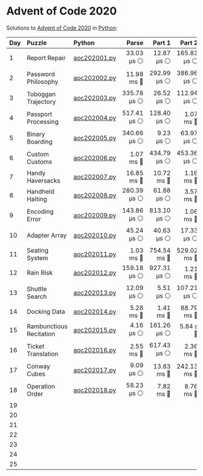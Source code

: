 # Advent of Code 2020

Solutions to [Advent of Code 2020](https://adventofcode.com/2020/) in [Python](https://www.python.org/):

| Day  | Puzzle                  | Python                                                  |       Parse |      Part 1 |      Part 2 |       Total |
| :--- | :---------------------- | :------------------------------------------------------ | ----------: | ----------: | ----------: | ----------: |
| 1    | Report Repair           | [aoc202001.py](01_report_repair/aoc202001.py)           |  33.03 μs ⚪️ |  12.87 μs ⚪️ | 165.83 μs ⚪️ | 211.73 μs ⚪️ |
| 2    | Password Philosophy     | [aoc202002.py](02_password_philosophy/aoc202002.py)     |  11.98 ms 🔵 | 292.99 μs ⚪️ | 386.96 μs ⚪️ |  12.66 ms 🔵 |
| 3    | Toboggan Trajectory     | [aoc202003.py](03_toboggan_trajectory/aoc202003.py)     | 335.78 μs ⚪️ |  26.52 μs ⚪️ | 112.94 μs ⚪️ | 475.24 μs ⚪️ |
| 4    | Passport Processing     | [aoc202004.py](04_passport_processing/aoc202004.py)     | 517.41 μs ⚪️ | 128.40 μs ⚪️ |   1.07 ms 🔵 |   1.72 ms 🔵 |
| 5    | Binary Boarding         | [aoc202005.py](05_binary_boarding/aoc202005.py)         | 340.66 μs ⚪️ |   9.23 μs ⚪️ |  63.97 μs ⚪️ | 413.86 μs ⚪️ |
| 6    | Custom Customs          | [aoc202006.py](06_custom_customs/aoc202006.py)          |   1.07 ms 🔵 | 434.79 μs ⚪️ | 453.36 μs ⚪️ |   1.96 ms 🔵 |
| 7    | Handy Haversacks        | [aoc202007.py](07_handy_haversacks/aoc202007.py)        |  16.85 ms 🔵 |  10.72 ms 🔵 |   1.16 ms 🔵 |  28.74 ms 🔵 |
| 8    | Handheld Halting        | [aoc202008.py](08_handheld_halting/aoc202008.py)        | 280.39 μs ⚪️ |  61.88 μs ⚪️ |   3.57 ms 🔵 |   3.92 ms 🔵 |
| 9    | Encoding Error          | [aoc202009.py](09_encoding_error/aoc202009.py)          | 143.86 μs ⚪️ | 813.10 μs ⚪️ |   1.06 ms 🔵 |   2.01 ms 🔵 |
| 10   | Adapter Array           | [aoc202010.py](10_adapter_array/aoc202010.py)           |  45.24 μs ⚪️ |  40.63 μs ⚪️ |  17.33 μs ⚪️ | 103.20 μs ⚪️ |
| 11   | Seating System          | [aoc202011.py](11_seating_system/aoc202011.py)          |   1.03 ms 🔵 | 754.54 ms 🔵 | 529.02 ms 🔵 |    1.28 s 🔴 |
| 12   | Rain Risk               | [aoc202012.py](12_rain_risk/aoc202012.py)               | 159.18 μs ⚪️ | 927.31 μs ⚪️ |   1.21 ms 🔵 |   2.29 ms 🔵 |
| 13   | Shuttle Search          | [aoc202013.py](13_shuttle_search/aoc202013.py)          |  12.09 μs ⚪️ |   5.51 μs ⚪️ | 107.21 μs ⚪️ | 124.80 μs ⚪️ |
| 14   | Docking Data            | [aoc202014.py](14_docking_data/aoc202014.py)            |   5.28 ms 🔵 |   1.41 ms 🔵 |  88.79 ms 🔵 |  95.48 ms 🔵 |
| 15   | Rambunctious Recitation | [aoc202015.py](15_rambunctious_recitation/aoc202015.py) |   4.16 μs ⚪️ | 161.26 μs ⚪️ |    5.84 s 🔴 |    5.84 s 🔴 |
| 16   | Ticket Translation      | [aoc202016.py](16_ticket_translation/aoc202016.py)      |   2.55 ms 🔵 | 617.43 μs ⚪️ |   2.36 ms 🔵 |   5.52 ms 🔵 |
| 17   | Conway Cubes            | [aoc202017.py](17_conway_cubes/aoc202017.py)            |   9.09 μs ⚪️ |  13.83 ms 🔵 | 242.13 ms 🔵 | 255.97 ms 🔵 |
| 18   | Operation Order         | [aoc202018.py](18_operation_order/aoc202018.py)         |  58.23 μs ⚪️ |   7.82 ms 🔵 |   8.76 ms 🔵 |  16.64 ms 🔵 |
| 19   |                         |                                                         |             |             |             |             |
| 20   |                         |                                                         |             |             |             |             |
| 21   |                         |                                                         |             |             |             |             |
| 22   |                         |                                                         |             |             |             |             |
| 23   |                         |                                                         |             |             |             |             |
| 24   |                         |                                                         |             |             |             |             |
| 25   |                         |                                                         |             |             |             |             |
